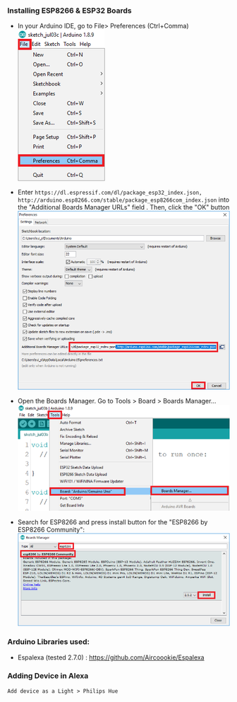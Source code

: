 ### Installing ESP8266 & ESP32 Boards
* In your Arduino IDE, go to File> Preferences (Ctrl+Comma) <br>
  <img src="./images/1.jpg" alt="drawing"/>

* Enter `https://dl.espressif.com/dl/package_esp32_index.json, http://arduino.esp8266.com/stable/package_esp8266com_index.json` into the "Additional Boards Manager URLs" field . Then, click the "OK" button <br>
  <img src="./images/2.jpg" alt="drawing" width="650"/>

* Open the Boards Manager. Go to Tools > Board > Boards Manager…<br>
    <img src="./images/3.jpg" alt="drawing" width="600"/>

* Search for ESP8266 and press install button for the "ESP8266 by ESP8266 Community":<br>
  <img src="./images/4.jpg" alt="drawing" width="600"/>
  
### Arduino Libraries used:
* Espalexa (tested 2.7.0) : https://github.com/Aircoookie/Espalexa

### Adding Device in Alexa
    Add device as a Light > Philips Hue


